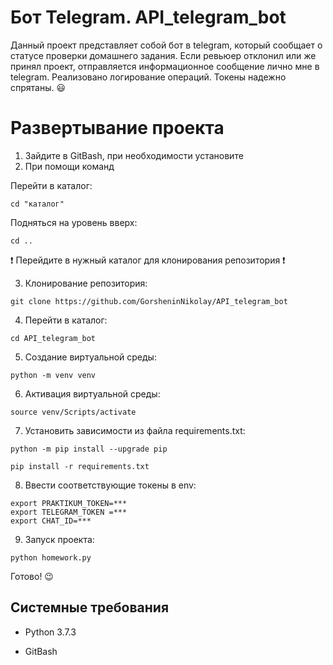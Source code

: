 Бот Telegram. API_telegram_bot
==

Данный проект представляет собой бот в telegram, который сообщает о статусе проверки домашнего задания. Если ревьюер отклонил или же принял проект, отправляется информационное сообщение лично мне в telegram. Реализовано логирование операций. Токены надежно спрятаны. :smiley:

# Развертывание проекта

1. Зайдите в GitBash, при необходимости установите
2. При помощи команд 

Перейти в каталог:
```
cd "каталог"
```
Подняться на уровень вверх:
```
cd .. 
```
:exclamation: Перейдите в нужный каталог для клонирования репозитория :exclamation:

3. Клонирование репозитория:
```
git clone https://github.com/GorsheninNikolay/API_telegram_bot
```
4. Перейти в каталог:
```
cd API_telegram_bot
```
5. Создание виртуальной среды:
```
python -m venv venv 
```
6. Активация виртуальной среды:
```
source venv/Scripts/activate
```
7. Установить зависимости из файла requirements.txt:
```
python -m pip install --upgrade pip
```
```
pip install -r requirements.txt
```
8. Ввести соответствующие токены в env:
```
export PRAKTIKUM_TOKEN=***
export TELEGRAM_TOKEN =***
export CHAT_ID=***
```
9. Запуск проекта:
```
python homework.py
```

Готово! 😉

Системные требования
----

- Python 3.7.3

- GitBash

